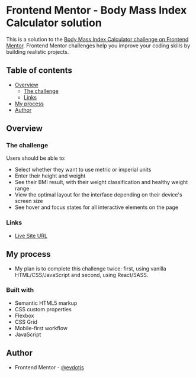 # Frontend Mentor - Body Mass Index Calculator solution

This is a solution to the [Body Mass Index Calculator challenge on Frontend Mentor](https://www.frontendmentor.io/challenges/body-mass-index-calculator-brrBkfSz1T). Frontend Mentor challenges help you improve your coding skills by building realistic projects.

## Table of contents

- [Overview](#overview)
  - [The challenge](#the-challenge)
  - [Links](#links)
- [My process](#my-process)
- [Author](#author)

## Overview

### The challenge

Users should be able to:

- Select whether they want to use metric or imperial units
- Enter their height and weight
- See their BMI result, with their weight classification and healthy weight range
- View the optimal layout for the interface depending on their device's screen size
- See hover and focus states for all interactive elements on the page

### Links

- [Live Site URL](https://evdotjs.github.io/frontendmentor/bmi-calculator/)

## My process

- My plan is to complete this challenge twice: first, using vanilla HTML/CSS/JavaScript and second, using React/SASS.

### Built with

- Semantic HTML5 markup
- CSS custom properties
- Flexbox
- CSS Grid
- Mobile-first workflow
- JavaScript

## Author

- Frontend Mentor - [@evdotjs](https://www.frontendmentor.io/profile/evdotjs)
